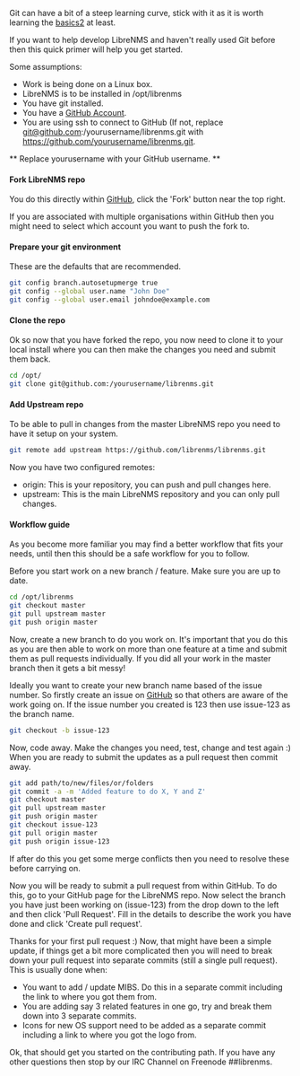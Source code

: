Git can have a bit of a steep learning curve, stick with it as it is worth learning the [basics][1][2] at least.

If you want to help develop LibreNMS and haven't really used Git before then this quick primer will help you get started.

Some assumptions:

- Work is being done on a Linux box.
- LibreNMS is to be installed in /opt/librenms
- You have git installed.
- You have a [GitHub Account](https://github.com/).
- You are using ssh to connect to GitHub (If not, replace git@github.com:/yourusername/librenms.git with
https://github.com/yourusername/librenms.git.

** Replace yourusername with your GitHub username. **

#### Fork LibreNMS repo
You do this directly within [GitHub](https://github.com/librenms/librenms/fork), click the 'Fork' button near the top right.

If you are associated with multiple organisations within GitHub then you might need to select which account you want to
push the fork to.

#### Prepare your git environment
These are the defaults that are recommended.

```bash
git config branch.autosetupmerge true
git config --global user.name "John Doe"
git config --global user.email johndoe@example.com
```

#### Clone the repo
Ok so now that you have forked the repo, you now need to clone it to your local install where you can then make the
changes you need and submit them back.

```bash
cd /opt/
git clone git@github.com:/yourusername/librenms.git
```

#### Add Upstream repo
To be able to pull in changes from the master LibreNMS repo you need to have it setup on your system.

```bash
git remote add upstream https://github.com/librenms/librenms.git
```

Now you have two configured remotes:

- origin: This is your repository, you can push and pull changes here.
- upstream: This is the main LibreNMS repository and you can only pull changes.

#### Workflow guide
As you become more familiar you may find a better workflow that fits your needs, until then this should be a safe
workflow for you to follow.

Before you start work on a new branch / feature. Make sure you are up to date.
```bash
cd /opt/librenms
git checkout master
git pull upstream master
git push origin master
```

Now, create a new branch to do you work on. It's important that you do this as you are then able to work on more than
one feature at a time and submit them as pull requests individually. If you did all your work in the master branch then
it gets a bit messy!

Ideally you want to create your new branch name based of the issue number. So firstly create an issue on
[GitHub](https://github.com/librenms/librenms/issues) so that others are aware of the work going on. If the issue number
you created is 123 then use issue-123 as the branch name.

```bash
git checkout -b issue-123
```

Now, code away. Make the changes you need, test, change and test again :) When you are ready to submit the updates as a
pull request then commit away.

```bash
git add path/to/new/files/or/folders
git commit -a -m 'Added feature to do X, Y and Z'
git checkout master
git pull upstream master
git push origin master
git checkout issue-123
git pull origin master
git push origin issue-123
```

If after do this you get some merge conflicts then you need to resolve these before carrying on.

Now you will be ready to submit a pull request from within GitHub. To do this, go to your GitHub page for the LibreNMS
repo. Now select the branch you have just been working on (issue-123) from the drop down to the left and then click
'Pull Request'. Fill in the details to describe the work you have done and click 'Create pull request'.

Thanks for your first pull request :) Now, that might have been a simple update, if things get a bit more complicated
then you will need to break down your pull request into separate commits (still a single pull request). This is usually
done when:

- You want to add / update MIBS. Do this in a separate commit including the link to where you got them from.
- You are adding say 3 related features in one go, try and break them down into 3 separate commits.
- Icons for new OS support need to be added as a separate commit including a link to where you got the logo from.

Ok, that should get you started on the contributing path. If you have any other questions then stop by our IRC Channel
on Freenode ##librenms.

[1]: http://gitready.com
[2]: http://git-scm.com/book